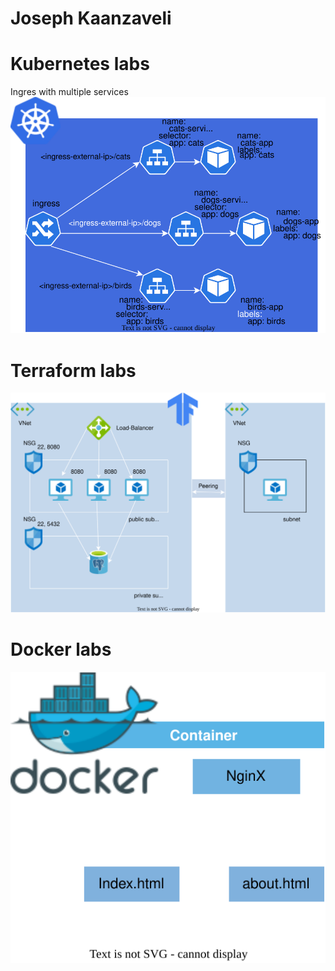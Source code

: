 # Joseph Kaanzaveli
<p align="center">
  <h1>Kubernetes labs</h1>
  <a herf=https://github.com/Joska99/joska/blob/main/kubernetes/Lab-1>Ingres with multiple services</a>
  <img src="https://github.com/Joska99/joska/blob/main/kubernetes/Lab-1/diagram.drawio.svg">
  <h1>Terraform labs</h1>
  <img src="https://github.com/Joska99/joska/blob/main/terraform/tf-ex1/diagram.drawio.svg">
    <h1>Docker labs</h1>
  <img src="https://github.com/Joska99/joska/blob/main/docker/d-ex2/diagram.drawio.svg">
</p>